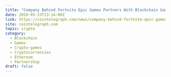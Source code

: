 ```yaml
---
title: "Company Behind Fortnite Epic Games Partners With Blockchain Gaming Platform The Abyss"
date: 2019-05-23T13:14:00Z
link: https://cointelegraph.com/news/company-behind-fortnite-epic-games-partners-with-blockchain-gaming-platform-the-abyss?utm_medium=RSS&utm_source=hune
site: cointelegraph.com
topic: crypto
category:
  - Blockchain
  - Games
  - Crypto-games
  - Cryptocurrencies
  - Ethereum
  - Partnership
draft: false
---
```

